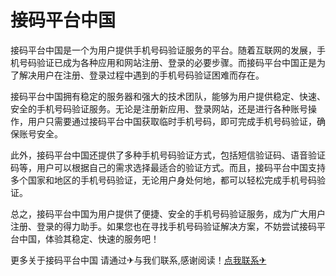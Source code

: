 # 接码平台中国

接码平台中国是一个为用户提供手机号码验证服务的平台。随着互联网的发展，手机号码验证已成为各种应用和网站注册、登录的必要步骤。而接码平台中国正是为了解决用户在注册、登录过程中遇到的手机号码验证困难而存在。

接码平台中国拥有稳定的服务器和强大的技术团队，能够为用户提供稳定、快速、安全的手机号码验证服务。无论是注册新应用、登录网站，还是进行各种账号操作，用户只需要通过接码平台中国获取临时手机号码，即可完成手机号码验证，确保账号安全。

此外，接码平台中国还提供了多种手机号码验证方式，包括短信验证码、语音验证码等，用户可以根据自己的需求选择最适合的验证方式。而且，接码平台中国支持多个国家和地区的手机号码验证，无论用户身处何地，都可以轻松完成手机号码验证。

总之，接码平台中国为用户提供了便捷、安全的手机号码验证服务，成为广大用户注册、登录的得力助手。如果您也在寻找手机号码验证解决方案，不妨尝试接码平台中国，体验其稳定、快速的服务吧！

更多关于接码平台中国 请通过✈与我们联系,感谢阅读！[点我联系✈](https://s.k02.cc)